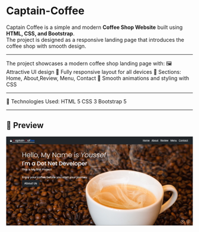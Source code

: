 # Captain-Coffee
Captain Coffee is a simple and modern **Coffee Shop Website** built using **HTML, CSS, and Bootstrap**.  
The project is designed as a responsive landing page that introduces the coffee shop with smooth design.

---

The project showcases a modern coffee shop landing page with:
🖼️ Attractive UI design
📱 Fully responsive layout for all devices
📌 Sections: Home, About,Review, Menu, Contact
🌟 Smooth animations and styling with CSS

---

🔧 Technologies Used:
HTML 5
CSS 3
Bootstrap 5

---

## 📸 Preview
![Preview](./images/preview.png)
